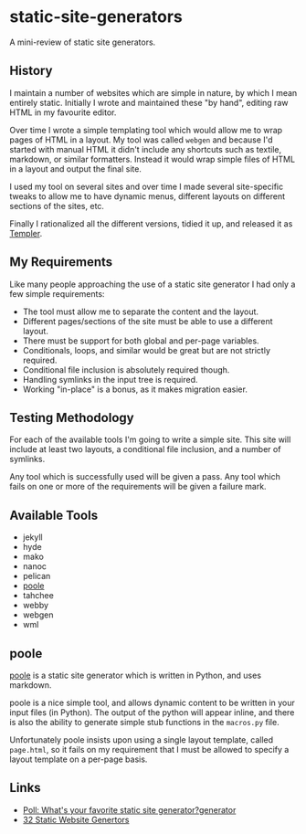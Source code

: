 static-site-generators
======================

A mini-review of static site generators.

History
-------

I maintain a number of websites which are simple in nature, by which I mean entirely static.  Initially I wrote and maintained these "by hand", editing raw HTML in my favourite editor.

Over time I wrote a simple templating tool which would allow me to wrap pages of HTML in a layout.  My tool was called `webgen` and because I'd started with manual HTML it didn't include any shortcuts such as textile, markdown, or similar formatters.  Instead it would wrap simple files of HTML in a layout and output the final site.

I used my tool on several sites and over time I made several site-specific tweaks to allow me to have dynamic menus, different layouts on different sections of the sites, etc.

Finally I rationalized all the different versions, tidied it up, and released it as [Templer](https://github.com/skx/templer).


My Requirements
---------------

Like many people approaching the use of a static site generator I had only a few simple requirements:

* The tool must allow me to separate the content and the layout.
* Different pages/sections of the site must be able to use a different layout.
* There must be support for both global and per-page variables.
* Conditionals, loops, and similar would be great but are not strictly required.
* Conditional file inclusion is absolutely required though.
* Handling symlinks in the input tree is required.
* Working "in-place" is a bonus, as it makes migration easier.


Testing Methodology
-------------------

For each of the available tools I'm going to write a simple site.  This site will
include at least two layouts, a conditional file inclusion, and a number of symlinks.

Any tool which is successfully used will be given a pass.  Any tool which fails on one or more of the requirements will be given a failure mark.


Available Tools
---------------

* jekyll
* hyde
* mako
* nanoc
* pelican
* [poole](#poole)
* tahchee
* webby
* webgen
* wml



poole
------

[poole](https://bitbucket.org/obensonne/poole) is a static site generator which is written in Python, and uses markdown.

poole is a nice simple tool, and allows dynamic content to be written in your input files (in Python).  The output of the python will appear inline, and there is also the ability to generate simple stub functions in the `macros.py` file.

Unfortunately poole insists upon using a single layout template, called `page.html`, so it fails on my requirement that I must be allowed to specify a layout template on a per-page basis.


Links
-----

* [Poll: What's your favorite static site generator?generator](http://news.ycombinator.com/item?id=4857473)
* [32 Static Website Genertors](http://iwantmyname.com/blog/2011/02/list-static-website-generators.html)